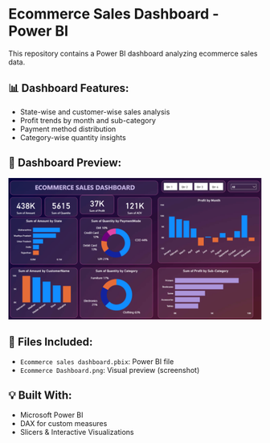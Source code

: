 # Ecommerce Sales Dashboard - Power BI

This repository contains a Power BI dashboard analyzing ecommerce sales data.

## 📊 Dashboard Features:
- State-wise and customer-wise sales analysis
- Profit trends by month and sub-category
- Payment method distribution
- Category-wise quantity insights

## 📸 Dashboard Preview:
![Dashboard Screenshot](Ecommerce%20Dashboard.png)

## 📁 Files Included:
- `Ecommerce sales dashboard.pbix`: Power BI file
- `Ecommerce Dashboard.png`: Visual preview (screenshot)

## 💡 Built With:
- Microsoft Power BI
- DAX for custom measures
- Slicers & Interactive Visualizations
